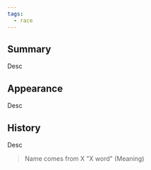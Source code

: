 ```yaml
---
tags:
  - race
---
```


## Summary
Desc

## Appearance
Desc

## History
Desc

> Name comes from X "X word" (Meaning)